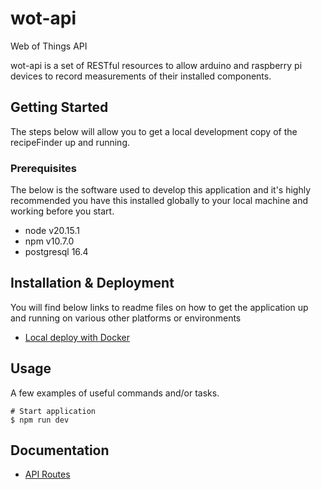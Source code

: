 # wot-api

Web of Things API

wot-api is a set of RESTful resources to allow arduino and raspberry pi devices to record measurements of their installed components.

## Getting Started

The steps below will allow you to get a local development copy of the recipeFinder up and running.

### Prerequisites

The below is the software used to develop this application and it's highly recommended you have this installed globally to your local machine and working before you start.

* node v20.15.1
* npm v10.7.0
* postgresql 16.4

## Installation & Deployment

You will find below links to readme files on how to get the application up and running on various other platforms or environments
* [Local deploy with Docker](./docs/DOCKER.md)

## Usage

A few examples of useful commands and/or tasks.

```
# Start application
$ npm run dev
```

## Documentation

* [API Routes](./docs/ROUTES.md)